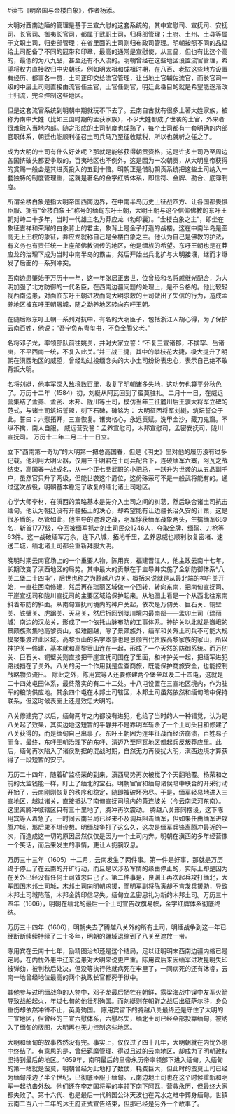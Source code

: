 #读书《明帝国与金楼白象》，作者杨添。

大明对西南边陲的管理是基于三宣六慰的这套系统的，其中宣慰司、宣抚司、安抚司、长官司、御夷长官司，都属于武职土司，归兵部管理；土府、土州、土县等属于文职土司，归吏部管理；在省里面的土司则归布政司管理。明朝按照不同的品级给土司配备了不同的冠带和印章，最高的通常是宣慰使，从三品，但也有比这个高的，最低的为八九品，甚至还有不入流的。明朝曾经在这些地区设置流官管理，希望将权力直接收归中央朝廷。例如明太祖和成祖时期，在八百、老挝这些地方设置有经历、都事各一员，土司正印交给流官管理，让当地土官辅佐流官，而长官司一级的中层土司则直接由流官任主官，土官任副官，明廷此番目的就是希望能逐渐改土归流，完全控制这些地区。

但是这套流官系统到明朝中期就玩不下去了。云南自古就有很多土著大姓家族，被称为南中大姓（比如三国时期的孟获家族），不少大姓都成了世袭的土官，外来者很难融入当地内部。随之形成的土司制度也成熟了，每个土司都有一套明确的内部官职体系，朝廷也能顺利征召土司兵马乃至征收赋税，所以也就听之任之了。

成为大明的土司有什么好处呢？那就是能够获得朝贡资格，这是许多土司乃至周边各国挤破头都要争取的，百夷地区也不例外，这是因为一次朝贡，从大明皇帝获得的赏赐一般会是其进贡投入的五到十倍。明朝正是借助朝贡系统把这些土司纳入一套独特的制度管理重，这就是著名的金字红牌体系，即信符、金牌、勘合、底簿制度。

所谓金楼白象是指大明帝国西南边界，在中南半岛历史上征战四方、让各国都畏惧臣服、拥有“金楼白象王”称号的缅甸东吁王朝，大明王朝与这个信仰佛教的东吁王朝对峙二十多年，当时一代雄主名为莽应龙（勃印囊）。“金楼白象之主”，即坐在象征吉祥和荣耀的白象背上的君主，象背上是金子打造的战楼。这在中南半岛是至高无上王权的象征，莽应龙就称自己是金楼白象之主。他认为自己是佛教的护法，有义务也有责任统一上座部佛教流传的地区，他是缅族的希望。东吁王朝也是在莽应龙的治理下成为当时中南半岛的霸主，然后开始出兵北扩与大明接壤，继而才爆发了后面的一系列冲突。

西南边患肇始于万历十一年，这一年张居正去世，位曾经和名将戚继光配合，为大明加强了北方防御的一代名臣，在西南边疆问题的处理上，是不合格的。他比较轻视西南边患，对面临东吁王朝进攻而向大明求救的土司做出了失信的行为，造成孟养地区被东吁王朝屠城，随之勐养地区转向东吁王朝。

在随后跟东吁王朝一系列对抗中，有名的大明臣子，包括浙江人胡心得，为了保护云南百姓，他说：“吾宁负东粤玺书，不负金腾父老。”

名将邓子龙，率领部队前往姚关，并对大家立誓：“不复三宣诸郡，不擒罕、岳诸夷，不平西南一统，不复入此关。”并三战三捷，其中的攀枝花大捷，极大提升了明朝在滇西地区的威望，曾经动过投缅念头的大小土司纷纷表忠心，表示自己绝不敢背叛大明。

名将刘綎，他率军深入敌境数百里，收复了明朝诸多失地，这功劳也算平分秋色了。万历十二年（1584）初，刘綎从阿瓦回到了蛮莫驻扎。二月十一日，在威远营集结了孟养、孟密、木邦、陇川等土司，模仿当年三征麓川后王骥大将军立碑的范式，与诸土司筑坛誓盟，刻下石碑，碑铭为：
大明征西将军刘綎，筑坛誓众于此。誓曰：六慰拓开，三宣恢复。诸夷格心，永远贡赋。洗甲金沙，藏刀鬼窟。不纵不擒，南人自服。
威远营受誓：孟养宣慰司，木邦宣慰司，孟密安抚司，陇川宣抚司。
万历十二年二月二十一日立。

立下“西南第一奇功”的大明第一把总高国春，但是《明史》里对他的履历没有过多记载。他利用大明火器，仅用三千明君在土司兵配合下，连破缅军六寨，阿瓦之战结束，高国春一战成名，从一个正七品武职的小把总，一跃升为世袭的从五品副千户，虽然官只升了两级，但能世袭这个爵位，这份殊荣可不是一般武将能有的。通过这次战役，明朝基本稳定了收复的缅北诸土司地区。

心学大师李材，在滇西的策略基本是先介入土司之间的纠葛，然后联合诸土司抗击缅甸。他认为朝廷没有开疆拓土的决心，却希望能有让边疆长治久安的计策，这是很矛盾的。尽管如此，他主导的遮浪之战，明军俘获缅军战象两头，生擒缅军689名，斩首1777级，夺回被缅军抓走的土司民众1246人，夺取金牌、缅盔、刀枪等63件。这一战破缅军万余，连下八城，拓地千里，孟养思威也顺利收复密堵、速送二城，缅北诸土司都会重新拜服大明。

晚明时期云南官场上的一个重要人物，陈用宾，福建晋江人，他主政云南十七年，长期改变了滇西地区的局势。其中最大的贡献在于主导并实施了全新防御体系“八关二堡二十四屯”，后世也称之为腾越八边关。概括来说就是从最北端的神户关开始，一直往西南修建，然后再在瑞丽区域做一个回转，转向东南，把南甸宣抚司、干崖宣抚司和陇川宣抚司的主要区域给保护起来。从地图上看是一个从西北往东南斜着布防的斜面。从南甸宣抚司境内的神户关起，依次是万仞关、巨石关、铜壁关、铁壁关、虎踞关、天马关，然后折回到陇川境内最南部——孟卯土司（瑞丽城）南边的汉龙关，形成了一个依托山脉布防的工事体系。神护关以北就是巍峨的景颇族聚集地高黎贡山，极难翻越，除了景颇族外，缅军和关外土司兵不可能大规模聚集渡过此区域。高黎贡山的名字本意也是景颇古代贵族高黎家族的家山，所以神护关一修建，基本就和高黎贡山连在一起，形成了一个天然的防御系统。而万仞关、巨石关、铜壁关则直接把干崖宣抚司围在了里面，和神护关一起，把缅军进犯路线挡在了关外。八关的另一个作用就是盘查商旅，既能保护商旅安全，也能控制战略物资流出。
除此之外，陈用宾等人还要修建两个堡垒以及二十四屯，这就是二十四处屯田体系，最终落实的有二十二处。十八屯设置在三宣地区境内，作为驻军的粮饷供应地。其余四个屯在木邦土司辖区，木邦土司虽然依然和缅甸暗中保持联系，但这时候表面上还是效忠大明的。

八关修建完了以后，缅甸两年之内都没有进犯，也给了当时的人一种错觉，认为是八关起了效果，其实边地这短暂的平静并不是靠明军斩杀了一个土司头目和修建了八关获得的，而是缅甸自己出事了。东吁王朝因为连年征战而经济崩溃，百姓易子而食。最终，东吁王朝治理下的东吁、清迈乃至阿瓦地区都起兵反叛莽应里。此后，缅甸再次陷入了诸侯割据的混战时期，自然无力再侵扰大明，滇西边境才算获得了一段短暂的安宁。

万历二十四年，随着矿监杨荣的到来，滇西局势再次被搅了个天翻地覆。杨荣和之前的太监钱能一样，盯上了缅北的宝石。明朝宦官和缅甸诸侯暗中联合的开采行动开始了，云南刚刚恢复的秩序和稳定，随即被破坏殆尽。于是，缅军轻易地进入三宣地区，越过诸关，直接抵达了南甸宣抚司境内的黄连坡关（今云南梁河东南）。这里离腾冲城辖区只有三十里地了，腾冲再次震动。
腾越八关形同摆设，这下陈用宾等人着急了。一时间云南当局已经来不及调兵阻击缅军，但如果任由缅军进攻腾冲城，那后果不堪设想。明缅战争打了这么久，这次是缅军兵锋离腾冲最近的一次，而造成这一切的原因居然仅仅是因为一个土司内奔。明朝在滇西的多年经营像一个笑话，而后来发生的事情，更让人扼腕叹息。

万历三十三年（1605）十二月，云南发生了两件事。第一件是好事，那就是万历终于停止了在云南的开矿行动，而且是以涉及军情的缘由停止的，实际上却是因为在关外已经没有任何土司效忠自己了。第二件事是，良渊王再次起兵攻打缅北，大军围困木邦土司城，木邦土司向明朝求援，而明军副将陈寅却不肯发兵援助，导致木邦土司城陷落，木邦金牌印信尽失。缅甸立孟密思礼为新的木邦土司。万历三十四年（1606），明朝在缅北的最后一个土司宣告改旗易帜，金字红牌体系彻底终结。

万历三十四年（1606），明朝失去了腾越八关外的所有土司，明缅战争到这一年已经断断续续持续了二十多年，明朝的疆域退缩到了八关至遮放一带。

陈用宾在云南十七年，励精图治却还是这个结局，足以证明明末西南边疆内缩已是定局，在内忧外患中辽东边患对大明来说更严重。陈用宾后来因缅军进攻昆明失印被弹劾，被判秋后处决，但没等执行他就病死在牢里了，一同病死的还有沐睿，云南一地曾经地位最高的两个执政长官都死于狱中。

其他参与过明缅战争的人物中，邓子龙最后牺牲在朝鲜，露梁海战中误中友军火箭导致战船起火，年过七旬的他壮烈殉国。而刘綎则在朝鲜之战后出征萨尔浒，身负重伤却依然冲锋不止，英勇殉国。
陈用宾留下的腾越八关最终还是守住了大明的三宣地区，但曾经的三宣六慰体系，六慰尽失，缅北土司已经全部投靠缅甸，被纳入了缅甸的版图，大明再也无力控制这些地区。

大明和缅甸的故事依然没有完。事实上，仅仅过了四十几年，大明朝就在内忧外患中终结了。有意思的是，曾经羁縻管理、得过且过的云南地区，却成为了明朝政权坚持到最后的地区。1659年，南明最后的皇帝永历帝率领部下进入缅甸。入缅甸的第一站就是蛮莫，明朝曾经为此地打了数仗，耗费巨大，但此时的蛮莫土司已经为缅甸戍边了半个世纪，已彻底臣服于缅甸。云南边地土司也在这个时候重新和明军一起抗击外敌。他们还在李定国将军的率领下南下阿瓦，营救永历，但最终大家都失败了。第十六代、也是最后一代黔国公沐天波也在咒水之难中葬身缅甸。世镇云南二百八十二年的沐王府正式宣告结束，但那已经是另外一个故事了。